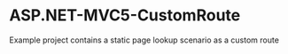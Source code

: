 # ASP.NET-MVC5-CustomRoute

Example project contains a static page lookup scenario as a custom route
